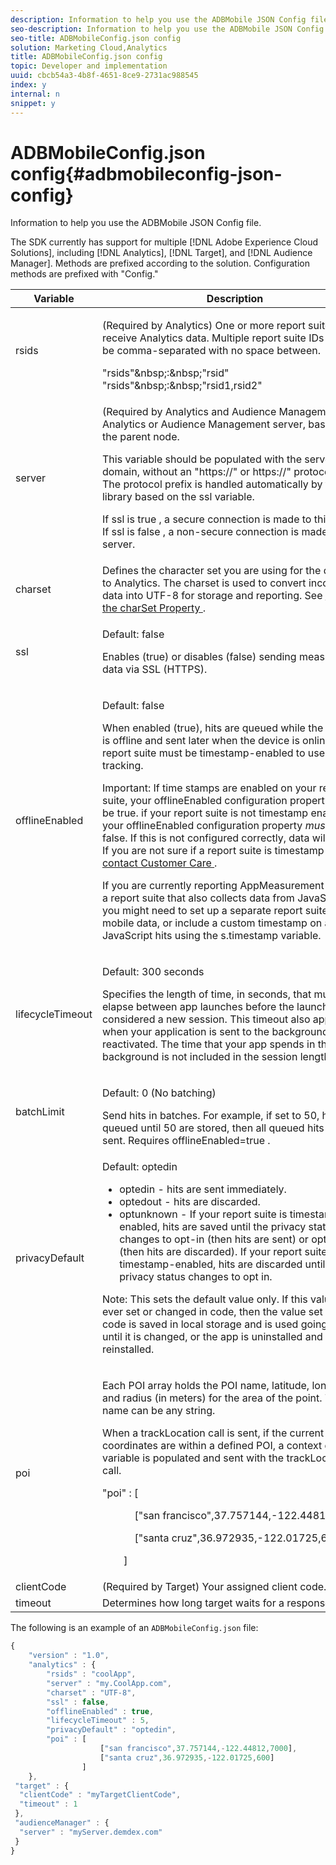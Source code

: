 ```yaml
---
description: Information to help you use the ADBMobile JSON Config file.
seo-description: Information to help you use the ADBMobile JSON Config file.
seo-title: ADBMobileConfig.json config
solution: Marketing Cloud,Analytics
title: ADBMobileConfig.json config
topic: Developer and implementation
uuid: cbcb54a3-4b8f-4651-8ce9-2731ac988545
index: y
internal: n
snippet: y
---
```


# ADBMobileConfig.json config{#adbmobileconfig-json-config}

Information to help you use the ADBMobile JSON Config file.

The SDK currently has support for multiple [!DNL Adobe Experience Cloud Solutions], including [!DNL Analytics], [!DNL Target], and [!DNL Audience Manager]. Methods are prefixed according to the solution. Configuration methods are prefixed with "Config." 

<table id="table_4068E4D18FA043DA902A2B67731348F2"> 
 <thead> 
  <tr> 
   <th colname="col1" class="entry"> Variable </th> 
   <th colname="col2" class="entry"> Description </th> 
  </tr> 
 </thead>
 <tbody> 
  <tr> 
   <td colname="col1"> rsids </td> 
   <td colname="col2"> <p>(Required by Analytics) One or more report suites to receive Analytics data. Multiple report suite IDs should be comma-separated with no space between. </p> 
    <codeblock class="syntax javascript">
      "rsids"&amp;nbsp;:&amp;nbsp;"rsid" 
    </codeblock> 
    <codeblock class="syntax javascript">
      "rsids"&amp;nbsp;:&amp;nbsp;"rsid1,rsid2" 
    </codeblock> </td> 
  </tr> 
  <tr> 
   <td colname="col1"> server </td> 
   <td colname="col2"> <p>(Required by Analytics and Audience Management). Analytics or Audience Management server, based on the parent node. </p> <p> This variable should be populated with the server domain, without an "https://" or https://" protocol prefix. The protocol prefix is handled automatically by the library based on the <span class="codeph"> ssl </span> variable. </p> <p> If <span class="codeph"> ssl </span> is <span class="codeph"> true </span>, a secure connection is made to this server. If <span class="codeph"> ssl </span> is <span class="codeph"> false </span>, a non-secure connection is made to this server. </p> </td> 
  </tr> 
  <tr> 
   <td colname="col1"> charset </td> 
   <td colname="col2"> Defines the character set you are using for the data sent to Analytics. The charset is used to convert incoming data into UTF-8 for storage and reporting. See <a href="https://microsite.omniture.com/t2/help/en_US/whitepapers/multibyte/?f=multibyte_charset.html" format="http" scope="external"> Using the charSet Property </a>. </td> 
  </tr> 
  <tr> 
   <td colname="col1"> ssl </td> 
   <td colname="col2"> <p>Default: false </p> <p>Enables (true) or disables (false) sending measurement data via SSL (HTTPS). </p> </td> 
  </tr> 
  <tr> 
   <td colname="col1"> offlineEnabled </td> 
   <td colname="col2"> <p>Default: false </p> <p>When enabled (true), hits are queued while the device is offline and sent later when the device is online. Your report suite must be timestamp-enabled to use offline tracking. </p> <p>Important:  If time stamps are enabled on your report suite, your <span class="codeph"> offlineEnabled </span> configuration property <i>must</i> be true. if your report suite is not timestamp enabled, your <span class="codeph"> offlineEnabled </span> configuration property <i>must</i> be false. If this is not configured correctly, data will be lost. If you are not sure if a report suite is timestamp enabled, <a href="../contact-and-legal.md#concept_34A1CA16F2244D42930BB77846A5ABBB" format="dita" scope="local"> contact Customer Care </a>. </p> <p>If you are currently reporting AppMeasurement data to a report suite that also collects data from JavaScript, you might need to set up a separate report suite for mobile data, or include a custom timestamp on all JavaScript hits using the <span class="codeph"> s.timestamp </span> variable. </p> </td> 
  </tr> 
  <tr> 
   <td colname="col1"> lifecycleTimeout </td> 
   <td colname="col2"> <p>Default: 300 seconds </p> <p>Specifies the length of time, in seconds, that must elapse between app launches before the launch is considered a new session. This timeout also applies when your application is sent to the background and reactivated. The time that your app spends in the background is not included in the session length. </p> </td> 
  </tr> 
  <tr> 
   <td colname="col1"> batchLimit </td> 
   <td colname="col2"> <p>Default: 0 (No batching) </p>Send hits in batches. For example, if set to 50, hits are queued until 50 are stored, then all queued hits are sent. Requires <span class="codeph"> offlineEnabled=true </span>. </td> 
  </tr> 
  <tr> 
   <td colname="col1"> privacyDefault </td> 
   <td colname="col2"> <p>Default: <span class="codeph"> optedin </span> </p> 
    <ul id="ul_B7A92BD8C9BA4EFEA5CCD451A76042BD"> 
     <li id="li_B6F78E8FE4DD4872B3DC2FBA656DBCDE"> <span class="codeph"> optedin </span> - hits are sent immediately. </li> 
     <li id="li_EF1EF12AF30C4E8D86F0F62E37F1B90E"> <span class="codeph"> optedout </span> - hits are discarded. </li> 
     <li id="li_BBF64ECCC33B40519F9C4221077C12A1"> <span class="codeph"> optunknown </span> - If your report suite is timestamp-enabled, hits are saved until the privacy status changes to opt-in (then hits are sent) or opt-out (then hits are discarded). If your report suite is not timestamp-enabled, hits are discarded until the privacy status changes to opt in. </li> 
    </ul> <p>Note:  This sets the default value only. If this value is ever set or changed in code, then the value set by the code is saved in local storage and is used going forward until it is changed, or the app is uninstalled and then reinstalled. </p> </td> 
  </tr> 
  <tr> 
   <td colname="col1"> poi </td> 
   <td colname="col2"> <p>Each POI array holds the POI name, latitude, longitude, and radius (in meters) for the area of the point. The POI name can be any string. </p> <p>When a <span class="codeph"> trackLocation </span> call is sent, if the current coordinates are within a defined POI, a context data variable is populated and sent with the <span class="codeph"> trackLocation </span> call. </p> 
    <codeblock class="syntax javascript">
      "poi"&nbsp;:&nbsp;[ 
     
&nbsp;&nbsp;&nbsp;&nbsp;&nbsp;&nbsp;&nbsp;&nbsp;&nbsp;&nbsp;&nbsp;&nbsp;["san&nbsp;francisco",37.757144,-122.44812,7000], 
     
&nbsp;&nbsp;&nbsp;&nbsp;&nbsp;&nbsp;&nbsp;&nbsp;&nbsp;&nbsp;&nbsp;&nbsp;["santa&nbsp;cruz",36.972935,-122.01725,600] 
     
&nbsp;&nbsp;&nbsp;&nbsp;&nbsp;&nbsp;&nbsp;&nbsp;] 
    </codeblock> </td> 
  </tr> 
  <tr> 
   <td colname="col1"> clientCode </td> 
   <td colname="col2"> (Required by Target) Your assigned client code. </td> 
  </tr> 
  <tr> 
   <td colname="col1"> timeout </td> 
   <td colname="col2"> Determines how long target waits for a response. </td> 
  </tr> 
 </tbody> 
</table>

The following is an example of an `ADBMobileConfig.json` file:

```js
{ 
    "version" : "1.0", 
    "analytics" : { 
        "rsids" : "coolApp", 
        "server" : "my.CoolApp.com", 
        "charset" : "UTF-8", 
        "ssl" : false, 
        "offlineEnabled" : true, 
        "lifecycleTimeout" : 5, 
        "privacyDefault" : "optedin", 
        "poi" : [ 
                    ["san francisco",37.757144,-122.44812,7000], 
                    ["santa cruz",36.972935,-122.01725,600] 
                ] 
    }, 
 "target" : { 
  "clientCode" : "myTargetClientCode", 
  "timeout" : 1 
 }, 
 "audienceManager" : { 
  "server" : "myServer.demdex.com" 
 } 
}
```

